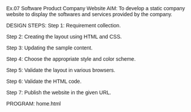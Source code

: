Ex.07 Software Product Company Website
AIM:
To develop a static company website to display the softwares and services provided by the company.

DESIGN STEPS:
Step 1:
Requirement collection.

Step 2:
Creating the layout using HTML and CSS.

Step 3:
Updating the sample content.

Step 4:
Choose the appropriate style and color scheme.

Step 5:
Validate the layout in various browsers.

Step 6:
Validate the HTML code.

Step 7:
Publish the website in the given URL.

PROGRAM:
home.html

<html>
  <head>
    <meta name="viewport" content="width=device-width, initial-scale=1.0" />
    <title>ROOP TECH</title>
    <style type="text/css">
      * {
        margin: 0;
        padding: 0;
        font-family: Arial, Helvetica, sans-serif;
      }
      .banner {
        width: 100%;
        height: 95vh;
        background-image: linear-gradient(
            rgba(9, 2, 2, 0.75),
            rgba(0, 0, 0, 0.75)
          ),
          url(BG.jpeg);
        background-size: cover;
        background-position: center;
      }
      .navbar {
        width: 85%;
        margin: auto;
        padding: 35px 0;
        display: flex;
        align-items: center;
        justify-content: space-between;
      }
      .logo {
        color: #0bfbdf;
        font-size: 40px;
        font-weight: 700;
        letter-spacing: 3px;
      }
      span {
        color: rgb(24, 150, 196);
      }
      form {
        width: 300px;
        height: 40px;
        display: flex;
        background: rgba(255, 255, 255, 0.2);
        padding: 1px 1px;
        font-size: 15px;
        border-radius: 10px;
        backdrop-filter: blur(4px) saturate(180%);
      }
      form input {
        background: transparent;
        flex: 1;
        border: 0;
        outline: none;
        padding: 12px 20px;
        font-size: 15px;
        color: rgb(11, 109, 154);
      }
      ::placeholder {
        color: white;
      }
      form button {
        border: 0;
        outline: none;
        padding: 5px 20px;
        color: white;
        border-radius: 10px;
        background: #00d5ff;
        cursor: pointer;
      }
      #search.hover {
        border: 1px;
        padding: 10px;

        transition: 0.5s;
        cursor: pointer;
        border-radius: 30px;
        background: #0ef;
        color: #081b29;
        box-shadow: 0 0 20px #0ef;
      }
      .navbar li {
        list-style: none;
        display: inline-block;
        margin: 0 20px;
        position: relative;
      }
      .navbar li a {
        text-decoration: none;
        color: white;
        text-transform: uppercase;
      }
      .navbar li:hover {
        border: 1px;
        padding: 10px;

        transition: 0.5s;
        cursor: pointer;
        border-radius: 30px;
        background: red;
        color: #081b29;
        box-shadow: 0 0 20px red;
      }
      .content {
        position: absolute;
        top: 50%;
        left: 50%;
        transform: translate(-50%, -50%);
        text-align: center;
      }
      .text h2 {
        color: white;
        font-weight: 800;
        font-size: 50px;
        letter-spacing: 3px;
      }
      .text p {
        color: white;
        text-transform: capitalize;
        font-size: 15px;
        margin-bottom: 30px;
        word-spacing: 2px;
        letter-spacing: 1px;
      }
      .login {
        margin: 0px 10px;
        border: 2px solid red;
        padding: 13px 35px;
        letter-spacing: 1px;
        color: white;
        border-radius: 30px;
        background-color: red;
        text-decoration: none;
      }
      .login:hover {
        border: 2px solid red;
        color: red;
        background-color: white;
        transition: 0.5s;
        cursor: pointer;
      }
      .signup {
        margin: 0px 10px;
        border: 2px solid green;
        padding: 13px 35px;
        letter-spacing: 1px;
        color: white;
        border-radius: 30px;
        background-color: green;
        text-decoration: none;
      }
      .signup:hover {
        border: 2px solid green;
        color: green;
        background-color: white;
        transition: 0.5s;
        cursor: pointer;
      }
      footer {
        border: 1px;
        padding: 10px;

        transition: 0.5s;
        cursor: pointer;
        border-radius: 30px;
        background: red;
        color: #081b29;
        box-shadow: 0 0 20px red;
      }
    </style>
  </head>
  <body>
    <div class="banner">
      <br />
      <div class="navbar">
        <h1 class="logo">R<span>OOP</span>T<span>ECH</span></h1>
        <ul>
          <li><a href="home.html"> Home </a></li>
          <li><a href="products.html"> Products </a></li>
          <li><a href="council.html"> People </a></li>
          <li><a href="contact.html"> Contact </a></li>
        </ul>
        <form action="" method="get">
          <input type="text" placeholder="Enter to Search" />
          <button id="search" type="submit">Search</button>
        </form>
      </div>
      <div class="content">
        <div class="text">
          <h2>
            "Driving progress through precision engineering and boundless creativity." 
          </h2>
          <br />

          <br />
          <div>
            <a href="#" class="login"> Log In </a>
            <a href="#" class="signup"> Sign Up </a>
          </div>
        </div>
      </div>
    </div>
    <footer>
      <center>DESIGNED AND DEVELOPED BY ROOP SAGAR S L(212223040175)</center>
    </footer>
  </body>
</html>
products.html

<html>
  <head>
    <meta name="viewport" content="width=device-width, initial-scale=1.0" />
    <title>Product Page</title>
    <style type="text/css">
      * {
        margin: 0;
        padding: 0;
        font-family: Arial, Helvetica, sans-serif;
      }
      .banner {
        width: 100%;
        height: 95vh;
        background-image: linear-gradient(
            rgba(0, 0, 0, 0.75),
            rgba(0, 0, 0, 0.75)
          ),
          url(BG.jpeg);
        background-size: cover;
        background-position: center;
      }
      .navbar {
        width: 85%;
        margin: auto;
        padding: 35px 0;
        display: flex;
        align-items: center;
        justify-content: space-between;
      }
      .bg-product {
        border: 1px;
        padding: 10px;
        color: white;
        background-color: red;
        border-radius: 30px;
      }
      .logo {
        color: #fb0b0b;
        font-size: 40px;
        font-weight: 700;
        letter-spacing: 3px;
      }
      span {
        color: white;
      }
      form {
        width: 300px;
        height: 40px;
        display: flex;
        background: rgba(255, 255, 255, 0.2);
        padding: 1px 1px;
        font-size: 15px;
        border-radius: 10px;
        backdrop-filter: blur(4px) saturate(180%);
      }
      form input {
        background: transparent;
        flex: 1;
        border: 0;
        outline: none;
        padding: 12px 20px;
        font-size: 15px;
        color: white;
      }
      ::placeholder {
        color: white;
      }
      form button {
        border: 0;
        outline: none;
        padding: 5px 20px;
        color: white;
        border-radius: 10px;
        background: red;
        cursor: pointer;
      }
      .navbar li {
        list-style: none;
        display: inline-block;
        margin: 0 20px;
        position: relative;
      }
      .navbar li a {
        text-decoration: none;
        color: white;
        text-transform: uppercase;
      }
      .navbar li:hover {
        border: 1px;
        padding: 10px;

        transition: 0.5s;
        cursor: pointer;
        border-radius: 30px;
        background: red;
        color: #081b29;
        box-shadow: 0 0 20px red;
      }
      .container {
        background: transparent;
        padding: 10px 5%;
        padding-bottom: 100px;
      }
      .container .box-container {
        display: grid;
        grid-template-columns: repeat(auto-fit, minmax(170px, 1fr));
        gap: 100px;
      }
      .container .box-container .box {
        color: white;
        box-shadow: 0 5px 10px rgba(0, 0, 0, 0.2);
        border-radius: 20px;
        background: transparent;
        border: 1px solid white;
        padding: 30px 20px;
      }
      .container .box-container .box img {
        height: 70px;
        border-radius: 20px;
      }
      .container .box-container .box h3 {
        color: red;
        font-size: large;
        padding: 20px 0;
      }
      .container .box-container .box p {
        color: white;
        font-size: small;
        line-height: 1.5;
      }
      footer {
        border: 1px;
        padding: 10px;

        transition: 0.5s;
        cursor: pointer;
        border-radius: 30px;
        background: red;
        color: #081b29;
        box-shadow: 0 0 20px red;
      }
    </style>
  </head>
  <body>
    <div class="banner">
      <br />
      <div class="navbar">
        <h1 class="logo">R<span>OOP</span>T<span>ECH</span></h1>
        <ul>
          <li><a href="home.html"> Home </a></li>
          <li><a href="products.html" class="bg-product"> Products </a></li>
          <li><a href="council.html"> People </a></li>
          <li><a href="contact_us.html"> Contact </a></li>
        </ul>
        <form action="" method="get">
          <input type="text" placeholder="Enter to Search" />
          <button type="submit">Search</button>
        </form>
      </div>
      <div class="container">
        <div class="box-container">
          <div class="box">
            <h3>C++</h3>
            <p>
              Efficiency Redefined: Harnessing the Power of C++ for Next-Level Development
            </p>
          </div>
          <div class="box">
            <h3>C</h3>
            <p>
              Crafting Performance: Where Precision Meets C Programming.
            </p>
          </div>
          <div class="box">
            <h3>JAVASCRIPT</h3>
            <p>
              Scripting Success: Unleashing the Power of JavaScript.
            </p>
          </div>
          <div class="box">
            <h3>PHP</h3>
            <p>
              PHP is a server side scripting language that is embedded in HTML.
            </p>
          </div>
          <div class="box">
            <h3>PYTHON</h3>
            <p>
              Unlocking Innovation: Python Paving the Way to Progress.
            </p>
          </div>
          <div class="box">
            <h3>SQL</h3>
            <p>
              SQL is a standard language for accessing and manipulating
              databases.
            </p>
          </div>
          <div class="box">
            <h3>SHELL</h3>
            <p>
              Shell can be accessed by users using a command line interface.
            </p>
          </div>
          <div class="box">
            <h3>RUBY</h3>
            <p>
              Ruby: Where Simplicity Meets Power in Programming
            </p>
          </div>
          <div class="box">
            <h3>TYPESCRIPT</h3>
            <p>
              Empower Your Code: Embrace the Future with TypeScript
            </p>
          </div>
          <div class="box">
            <h3>F#</h3>
            <p>
              F# is an Open-source programming language with a lot of features.
            </p>
          </div>
        </div>
      </div>
    </div>
    <footer>
      <center>Designed and DEVELOPED BY Nivetha M (212221240034)</center>
    </footer>
  </body>
</html>
council.html

<html>
  <head>
    <meta name="viewport" content="width=device-width, initial-scale=1.0" />
    <title>people page</title>
    <style type="text/css">
      * {
        margin: 0;
        padding: 0;
        font-family: Arial, Helvetica, sans-serif;
      }
      .banner {
        width: 100%;
        height: 95vh;
        background-image: linear-gradient(
            rgba(0, 0, 0, 0.75),
            rgba(0, 0, 0, 0.75)
          ),
          url(BG.jpeg);
        background-size: cover;
        background-position: center;
      }
      .navbar {
        width: 85%;
        margin: auto;
        padding: 35px 0;
        display: flex;
        align-items: center;
        justify-content: space-between;
      }
      .bg-people {
        border: 1px;
        padding: 10px;
        color: white;
        background-color: red;
        border-radius: 30px;
      }
      .logo {
        color: #fb0b0b;
        font-size: 40px;
        font-weight: 700;
        letter-spacing: 3px;
      }
      span {
        color: white;
      }
      form {
        width: 300px;
        height: 40px;
        display: flex;
        background: rgba(255, 255, 255, 0.2);
        padding: 1px 1px;
        font-size: 15px;
        border-radius: 10px;
        backdrop-filter: blur(4px) saturate(180%);
      }
      form input {
        background: transparent;
        flex: 1;
        border: 0;
        outline: none;
        padding: 12px 20px;
        font-size: 15px;
        color: white;
      }
      ::placeholder {
        color: white;
      }
      form button {
        border: 0;
        outline: none;
        padding: 5px 20px;
        color: white;
        border-radius: 10px;
        background:red;
        cursor: pointer;
      }
      .navbar li {
        list-style: none;
        display: inline-block;
        margin: 0 20px;
        position: relative;
      }
      .navbar li a {
        text-decoration: none;
        color: white;
        text-transform: uppercase;
      }
      .navbar li:hover {
        border: 1px;
        padding: 10px;

        transition: 0.5s;
        cursor: pointer;
        border-radius: 30px;
        background: red;
        color: #081b29;
        box-shadow: 0 0 20px red;
      }
      .image {
        position: relative;
        border: 0;
        top: 150px;

        background: transparent;
      }
      .image table {
        border: 0;
        color: white;
        position: relative;
        left: 200px;
        border: 10PX;
        padding-left: 10px;
      
      }
      .image table img {
        height: 140px;
        width: 140px;
        border: 2px solid white;
        padding: 5px;
        border-radius: 50%;
      }
      .image table td {
        color:red;
      }
      footer {
        border: 1px;
        padding: 10px;

        transition: 0.5s;
        cursor: pointer;
        border-radius: 30px;
        background: red;
        color: #081b29;
        box-shadow: 0 0 20px red;
      }
      .space{
        padding-left: 30px;
      }
    </style>
  </head>
  <body>
    <div class="banner">
      <br />
      <div class="navbar">
        <h1 class="logo">R<span>OOP</span>T<span>ECH</span></h1>
        <ul>
          <li><a href="home.html"> Home </a></li>
          <li><a href="products.html"> Products </a></li>
          <li><a href="council.html" class="bg-people"> People </a></li>
          <li><a href="contact_us.html"> Contact </a></li>
        </ul>
        <form action="" method="get">
          <input type="text" placeholder="Enter to Search" />
          <button type="submit">Search</button>
        </form>
      </div>
      <div class="image">
        <table cellspacing="65" >
          <tr align="center">
            <td><img src="photo.jpg" /></td>
            <td><img src="ratan-tata-1.webp"></td>
            <td><img src="steve-jobs-3.webp" /></td>
            <td><img src="sundar-pichai-1.webp" /></td>
            <td><img src="walt-disney-4.webp" /></td>
            <td><img src="e1.jpg" /></td>
          </tr>
          <tr align="center" class="space">
            <th>ROOP SAGAR</th>
            <th>RATAN TATA</th>
            <th>STEVE JOBS</th>
            <th>SUNDAR</th>
            <th>WALT DISNEY</th>
            <th>ELON MUSK</th>
          </tr>
          <tr align="center">
            <td>CEO</td>
            <td>CEO,Co-Founder</td>
            <td>CTO,Co-Founder</td>
            <td>DIRECTOR</td>
            <td>Asst.Director</td>
            <td>Dy.Director</td>
          </tr>
        </table>
      </div>
    </div>
    <footer>
      <center>DESIGNED AND DEVELOPED BY Nivetha M (212221240034)</center>
    </footer>
  </body>
</html>
contact_us.html

<html>
  <head>
    <meta name="viewport" content="width=device-width, initial-scale=1.0" />
    <title>Contact Us Page</title>
    <style type="text/css">
      * {
        margin: 0;
        padding: 0;
        font-family: Arial, Helvetica, sans-serif;
      }
      .banner {
        width: 100%;
        height: 95vh;
        background-image: linear-gradient(
            rgba(0, 0, 0, 0.75),
            rgba(0, 0, 0, 0.75)
          ),
          url(BG.jpeg);
        background-size: cover;
        background-position: center;
      }
      .navbar {
        width: 85%;
        margin: auto;
        padding: 35px 0;
        display: flex;
        align-items: center;
        justify-content: space-between;
      }
      .bg-contact {
        border: 1px;
        padding: 10px;
        color: white;
        background-color:RED;
        border-radius: 30px;
      }
      .logo {
        color: red;
        font-size: 40px;
        font-weight: 700;
        letter-spacing: 3px;
      }
      span {
        color: white;
      }
      .navbar form {
        width: 300px;
        height: 40px;
        display: flex;
        background: rgba(255, 255, 255, 0.2);
        padding: 1px 1px;
        font-size: 15px;
        border-radius: 10px;
        backdrop-filter: blur(4px) saturate(180%);
      }
      .navbar form input {
        background: transparent;
        flex: 1;
        border: 0;
        outline: none;
        padding: 12px 20px;
        font-size: 15px;
        color: white;
      }
      ::placeholder {
        color: white;
      }
      .navbar form button {
        border: 0;
        outline: none;
        padding: 5px 20px;
        color: white;
        border-radius: 10px;
        background: red;
        cursor: pointer;
      }
      .navbar li {
        list-style: none;
        display: inline-block;
        margin: 0 20px;
        position: relative;
      }
      .navbar li a {
        text-decoration: none;
        color: white;
        text-transform: uppercase;
      }
      .navbar li:hover {
        border: 1px;
        padding: 10px;

        transition: 0.5s;
        cursor: pointer;
        border-radius: 30px;
        background: red;
        color: #081b29;
        box-shadow: 0 0 20px red;
      }
      .box {
        display: flex;
        column-gap: 40px;
        background: transparent;
        position: relative;
        top: 50px;
        width: 220px;
      }
      .box-1 {
        height: 400px;
        width: 400px;
        border: 3px solid white;
        border-radius: 20px;
        background: transparent;
        position: relative;
        left: 250px;
      }
      .box-2 {
        height: 400px;
        width: 400px;
        border: 3px solid #7300ff;
        border-radius: 20px;
        background: transparent;
        position: relative;
        left: 300px;
      }
      .box-1 form {
        display: flex;
        color: white;
        background: transparent;
        padding: 10px;
        font-size: 15px;
        position: relative;
        top: 15px;
      }
      .box-1 form input {
        background: transparent;
        display: flex;
        border: 1px solid white;
        border-radius: 10px;
        padding: 15px 30px;
        font-size: 15px;
        color: white;
        position: relative;
        top: 30px;
      }
      .box-1 form textarea {
        background: transparent;
        color: white;
        padding: 15px 10px;
        position: relative;
        top: 30px;
        left: 20px;
        border: 1px solid white;
        border-radius: 10px;
        width: 300px;
      }
      .box-1 form button {
        border: 0;
        outline: none;
        padding: 10px 20px;
        color: white;
        border-radius: 30px;
        background: red;
        cursor: pointer;
        position: relative;
        top: 50px;
      }
      .box-2 h2 {
        color: white;
        position: relative;
        top: 25px;
        left: 50px;
        font-size: 30px;
      }
      .box-2 p {
        color: white;
        position: relative;
        top: 50px;
        padding: 10px 80px;
      }
      .box-2 span {
        color: red;
        font-size: 20px;
      }
      footer {
        border: 1px;
        padding: 10px;

        transition: 0.5s;
        cursor: pointer;
        border-radius: 30px;
        background: red;
        color: #081b29;
        box-shadow: 0 0 20px red;
      }
    </style>
  </head>
  <body>
    <div class="banner">
      <br />
      <div class="navbar">
        <h1 class="logo">R<span>OOP</span>T<span>ECH</span></h1>
        <ul>
          <li><a href="home.html"> Home </a></li>
          <li><a href="products.html"> Products </a></li>
          <li><a href="council.html"> People </a></li>
          <li><a href="contact_us.html" class="bg-contact"> Contact </a></li>
        </ul>
        <form action="" method="get">
          <input type="text" placeholder="Enter to Search" />
          <button type="submit">Search</button>
        </form>
      </div>
      <div class="box">
        <div class="box-1">
          <form>
            <center>
              <h1>Contact Us</h1>
              <input type="text" placeholder="Your Name" />
              <br />
              <input type="email" placeholder="Your Email" />
              <br />
              
              <br />
              <button type="submit">Submit</button>
            </center>
          </form>
        </div>
        <div class="box-2">
          <h2>Contact Information</h2>
          <p>
            <span>Address</span> :3RD Floor, Tower 12, FCA
            Building No.18,ROOP DEVELOP CITY Phase-I SECUNDERABAD HR IN 1888546
          </p>
          <p><span>Email</span> : rooptech.official@gmail.com</p>
          <p><span>Phone</span> : 1234567890</p>
        </div>
      </div>
    </div>
    <footer>
      <center>DESIGNED AND DEVELOPED BY Nivetha M(2122212240034)</center>
    </footer>
  </body>
</html>
OUTPUT:

![Screenshot (31)](https://github.com/Nivetham1710/website-html/assets/94155183/70c01e6c-5840-4b6a-9d21-482cf38dabee)
![Screenshot (32)](https://github.com/Nivetham1710/website-html/assets/94155183/fd3c3f0f-0a10-4f98-96d7-f3113c2c2afb)
![Screenshot (33)](https://github.com/Nivetham1710/website-html/assets/94155183/396cbfd9-d64a-4224-84ae-d41fa1af6f91)
![Screenshot (34)](https://github.com/Nivetham1710/website-html/assets/94155183/9deb6947-73b6-430e-82f8-5ad79cca5ab2)




